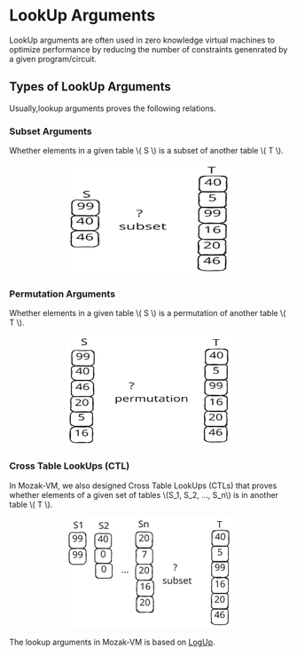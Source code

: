 # LookUp Arguments

LookUp arguments are often used in zero knowledge virtual machines to optimize performance by reducing the number of constraints genenrated by a given program/circuit.

## Types of LookUp Arguments

Usually,lookup arguments proves the following relations.

### Subset Arguments

Whether elements in a given table \\( S \\) is a subset of another table \\( T \\).

<p align="center">
<img src="../../assets/subsetarg.svg" style="width:300px; height:200px">
</p>

### Permutation Arguments

Whether elements in a given table \\( S \\) is a permutation of another table \\( T \\).

<p align="center">
<img src="../../assets/permutationarg.svg" style="width:300px; height:200px">
</p>

### Cross Table LookUps (CTL)
In Mozak-VM, we also designed Cross Table LookUps (CTLs) that proves whether elements of a given set of tables \\(S_1, S_2, ..., S_n\\) is in another table \\( T \\).

<p align="center">
<img src="../../assets/ctlarg.svg" style="width:300px; height:200px">
</p>

The lookup arguments in Mozak-VM is based on [LogUp].

[LogUp]: https://eprint.iacr.org/2022/1530.pdf

